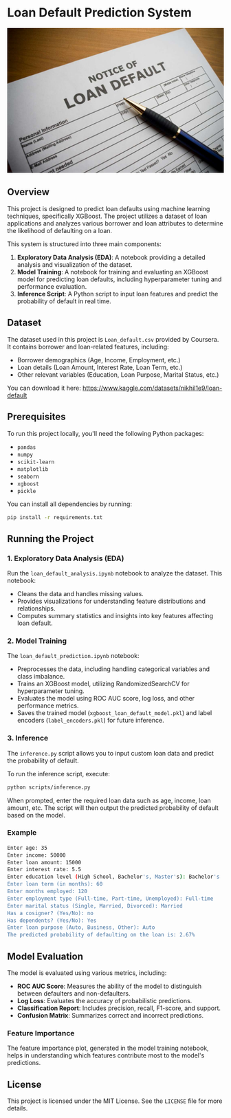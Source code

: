 
# Loan Default Prediction System

![Loan Default Prediction Thumbnail](image_thumbnail.jpg)

## Overview

This project is designed to predict loan defaults using machine learning techniques, specifically XGBoost. The project utilizes a dataset of loan applications and analyzes various borrower and loan attributes to determine the likelihood of defaulting on a loan.

This system is structured into three main components:
1. **Exploratory Data Analysis (EDA)**: A notebook providing a detailed analysis and visualization of the dataset.
2. **Model Training**: A notebook for training and evaluating an XGBoost model for predicting loan defaults, including hyperparameter tuning and performance evaluation.
3. **Inference Script**: A Python script to input loan features and predict the probability of default in real time.

## Dataset

The dataset used in this project is `Loan_default.csv` provided by Coursera. It contains borrower and loan-related features, including:
- Borrower demographics (Age, Income, Employment, etc.)
- Loan details (Loan Amount, Interest Rate, Loan Term, etc.)
- Other relevant variables (Education, Loan Purpose, Marital Status, etc.)

You can download it here:
https://www.kaggle.com/datasets/nikhil1e9/loan-default


## Prerequisites

To run this project locally, you'll need the following Python packages:

- `pandas`
- `numpy`
- `scikit-learn`
- `matplotlib`
- `seaborn`
- `xgboost`
- `pickle`

You can install all dependencies by running:

```bash
pip install -r requirements.txt
```

## Running the Project

### 1. Exploratory Data Analysis (EDA)

Run the `loan_default_analysis.ipynb` notebook to analyze the dataset. This notebook:
- Cleans the data and handles missing values.
- Provides visualizations for understanding feature distributions and relationships.
- Computes summary statistics and insights into key features affecting loan default.

### 2. Model Training

The `loan_default_prediction.ipynb` notebook:
- Preprocesses the data, including handling categorical variables and class imbalance.
- Trains an XGBoost model, utilizing RandomizedSearchCV for hyperparameter tuning.
- Evaluates the model using ROC AUC score, log loss, and other performance metrics.
- Saves the trained model (`xgboost_loan_default_model.pkl`) and label encoders (`label_encoders.pkl`) for future inference.

### 3. Inference

The `inference.py` script allows you to input custom loan data and predict the probability of default.

To run the inference script, execute:

```bash
python scripts/inference.py
```

When prompted, enter the required loan data such as age, income, loan amount, etc. The script will then output the predicted probability of default based on the model.

### Example

```bash
Enter age: 35
Enter income: 50000
Enter loan amount: 15000
Enter interest rate: 5.5
Enter education level (High School, Bachelor's, Master's): Bachelor's 
Enter loan term (in months): 60
Enter months employed: 120
Enter employment type (Full-time, Part-time, Unemployed): Full-time
Enter marital status (Single, Married, Divorced): Married
Has a cosigner? (Yes/No): no
Has dependents? (Yes/No): Yes
Enter loan purpose (Auto, Business, Other): Auto
The predicted probability of defaulting on the loan is: 2.67%
```

## Model Evaluation

The model is evaluated using various metrics, including:
- **ROC AUC Score**: Measures the ability of the model to distinguish between defaulters and non-defaulters.
- **Log Loss**: Evaluates the accuracy of probabilistic predictions.
- **Classification Report**: Includes precision, recall, F1-score, and support.
- **Confusion Matrix**: Summarizes correct and incorrect predictions.

### Feature Importance

The feature importance plot, generated in the model training notebook, helps in understanding which features contribute most to the model's predictions.

## License

This project is licensed under the MIT License. See the `LICENSE` file for more details.
